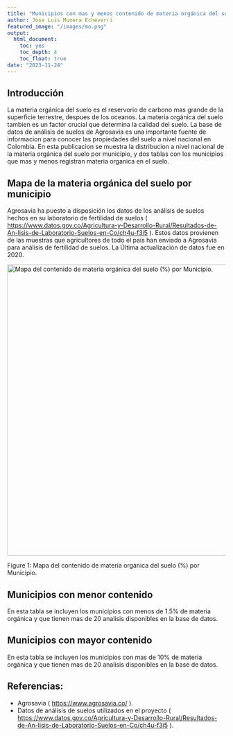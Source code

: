 ```yaml
---
title: "Municipios con mas y menos contenido de materia orgánica del suelo según la base de datos abierta de Agrosavia."
author: Jose Luis Munera Echeverri
featured_image: "/images/mo.png"
output:
  html_document: 
    toc: yes
    toc_depth: 4
    toc_float: true
date: "2023-11-24"
---
```


<script src="/rmarkdown-libs/htmlwidgets/htmlwidgets.js"></script>
<link href="/rmarkdown-libs/datatables-css/datatables-crosstalk.css" rel="stylesheet" />
<script src="/rmarkdown-libs/datatables-binding/datatables.js"></script>
<script src="/rmarkdown-libs/jquery/jquery-3.6.0.min.js"></script>
<link href="/rmarkdown-libs/dt-core/css/jquery.dataTables.min.css" rel="stylesheet" />
<link href="/rmarkdown-libs/dt-core/css/jquery.dataTables.extra.css" rel="stylesheet" />
<script src="/rmarkdown-libs/dt-core/js/jquery.dataTables.min.js"></script>
<link href="/rmarkdown-libs/crosstalk/css/crosstalk.min.css" rel="stylesheet" />
<script src="/rmarkdown-libs/crosstalk/js/crosstalk.min.js"></script>
<script src="/rmarkdown-libs/htmlwidgets/htmlwidgets.js"></script>
<link href="/rmarkdown-libs/datatables-css/datatables-crosstalk.css" rel="stylesheet" />
<script src="/rmarkdown-libs/datatables-binding/datatables.js"></script>
<script src="/rmarkdown-libs/jquery/jquery-3.6.0.min.js"></script>
<link href="/rmarkdown-libs/dt-core/css/jquery.dataTables.min.css" rel="stylesheet" />
<link href="/rmarkdown-libs/dt-core/css/jquery.dataTables.extra.css" rel="stylesheet" />
<script src="/rmarkdown-libs/dt-core/js/jquery.dataTables.min.js"></script>
<link href="/rmarkdown-libs/crosstalk/css/crosstalk.min.css" rel="stylesheet" />
<script src="/rmarkdown-libs/crosstalk/js/crosstalk.min.js"></script>

## Introducción

La materia orgánica del suelo es el reservorio de carbono mas grande de la superficie terrestre, despues de los oceanos. La materia orgánica del suelo tambien es un factor crucial que determina la calidad del suelo. La base de datos de análisis de suelos de Agrosavia es una importante fuente de informacion para conocer las propiedades del suelo a nivel nacional en Colombia. En esta publicacion se muestra la distribucion a nivel nacional de la materia orgánica del suelo por municipio, y dos tablas con los municipios que mas y menos registran materia organica en el suelo.

## Mapa de la materia orgánica del suelo por municipio

Agrosavia ha puesto a disposición los datos de los análisis de suelos hechos en su laboratorio de fertilidad de suelos ( https://www.datos.gov.co/Agricultura-y-Desarrollo-Rural/Resultados-de-An-lisis-de-Laboratorio-Suelos-en-Co/ch4u-f3i5 ).
Estos datos provienen de las muestras que agricultores de todo el país han enviado a Agrosavia para análisis de fertilidad de suelos. La Última actualización de datos fue en 2020.

<div class="figure">

<img src="/es/post/MO_files/figure-html/unnamed-chunk-1-1.png" alt="Mapa del contenido de materia orgánica del suelo (%) por Municipio." width="672" />
<p class="caption">
<span id="fig:unnamed-chunk-1"></span>Figure 1: Mapa del contenido de materia orgánica del suelo (%) por Municipio.
</p>

</div>

## Municipios con menor contenido

En esta tabla se incluyen los municipios con menos de 1.5% de materia orgánica y que tienen mas de 20 analisis disponibles en la base de datos.

<div class="datatables html-widget html-fill-item-overflow-hidden html-fill-item" id="htmlwidget-1" style="width:100%;height:auto;"></div>
<script type="application/json" data-for="htmlwidget-1">{"x":{"filter":"none","vertical":false,"data":[["1","2","3","4","5","6","7","8","9","10","11","12","13","14","15","16","17","18","19","20","21","22","23","24","25","26","27","28"],["CICUCO","SAN BENITO","CHIRIGUANÁ","SAN BERNARDO DEL VIENTO","GUAMAL","RIOHACHA","MAGANGUÉ","VILLANUEVA","MONTERREY","CARTAGENA DEL CHAIRÁ","GUAMO","TIBÚ","CURUMANÍ","TAURAMENA","SANTA MARTA","CAMPO DE LA CRUZ","CANDELARIA","TAME","PURIFICACIÓN","TENERIFE","TIERRALTA","PUERTO ESCONDIDO","SARAVENA","CURITÍ","AGUAZUL","DIBULLA","PIEDRAS","SAN SEBASTIÁN DE BUENAVISTA"],["BOLÍVAR","SUCRE","CESAR","CÓRDOBA","MAGDALENA","LA GUAJIRA","BOLÍVAR","SANTANDER","CASANARE","CAQUETÁ","TOLIMA","NORTE DE SANTANDER","CESAR","CASANARE","MAGDALENA","ATLÁNTICO","ATLÁNTICO","ARAUCA","TOLIMA","MAGDALENA","CÓRDOBA","CÓRDOBA","ARAUCA","SANTANDER","CASANARE","LA GUAJIRA","TOLIMA","MAGDALENA"],[0.9285765789801149,0.9294928992959149,1.076567632497502,1.159223058810889,1.199215708523533,1.20547860723586,1.212861059463274,1.23317222645948,1.246443198933877,1.271968243969937,1.28771817411716,1.327856241519348,1.329647149976234,1.341847532730044,1.351120055533657,1.354161900411756,1.374129679343718,1.389614036419552,1.413280065111909,1.426601472968987,1.429956204884226,1.458,1.464038817605409,1.477503037869773,1.478901614069481,1.479071122263269,1.490185463741335,1.491497132330823],[0.8673665985839391,0.4135220870219231,0.648791650863116,0.635899592002095,0.5157291226367885,0.5817504880327262,0.6345307266320377,0.2651975349096768,0.6150954901611475,0.4857269209631451,0.737408511786273,0.5733997690105012,0.9091430251879558,0.55395639926871,0.6530614783103118,0.5492286849450084,0.5010509077112889,0.65913145829194,0.4615944163462757,0.549192529570366,0.6648900824478738,0.7065135379526317,0.6855334888074412,1.093073955254561,0.7145675392507914,0.9599840700089159,0.4281038888530219,0.7406355636359249],[100,23,56,30,34,28,165,39,74,25,22,30,46,42,40,38,114,49,28,33,243,30,59,44,108,43,38,34]],"container":"<table class=\"display\">\n  <thead>\n    <tr>\n      <th> <\/th>\n      <th>MPIO_CNMBR<\/th>\n      <th>Departamento<\/th>\n      <th>Mat.Org<\/th>\n      <th>ds_MO<\/th>\n      <th>n<\/th>\n    <\/tr>\n  <\/thead>\n<\/table>","options":{"columnDefs":[{"className":"dt-right","targets":[3,4,5]},{"orderable":false,"targets":0}],"order":[],"autoWidth":false,"orderClasses":false}},"evals":[],"jsHooks":[]}</script>

## Municipios con mayor contenido

En esta tabla se incluyen los municipios con mas de 10% de materia orgánica y que tienen mas de 20 analisis disponibles en la base de datos.

<div class="datatables html-widget html-fill-item-overflow-hidden html-fill-item" id="htmlwidget-2" style="width:100%;height:auto;"></div>
<script type="application/json" data-for="htmlwidget-2">{"x":{"filter":"none","vertical":false,"data":[["1","2","3","4","5","6","7","8","9","10","11","12","13","14","15","16","17","18","19","20","21","22","23","24","25","26","27","28","29","30","31","32","33","34","35","36","37","38","39","40","41","42","43","44","45","46","47","48","49","50","51","52","53","54","55","56","57","58","59","60","61","62"],["SAN MIGUEL DE SEMA","SUBACHOQUE","TAUSA","SIBATÉ","SAN PEDRO","GRANADA","RIONEGRO","VENTAQUEMADA","CAJIBÍO","SAN FRANCISCO","EL PEÑOL","PIENDAMÓ","SANTIAGO","ZIPAQUIRÁ","CABRERA","ABEJORRAL","NARIÑO","EL TAMBO","SABOYÁ","TENJO","ISNOS","LA UNIÓN","GUACHUCAL","LA CEJA","CARMEN DE CARUPA","POPAYÁN","GUATAVITA","FACATATIVÁ","TIMBÍO","SESQUILÉ","UBAQUE","CUMBAL","ARCABUCO","MORALES","SAN VICENTE FERRER","RAMIRIQUÍ","CALDAS","RETIRO","SUSA","CIÉNEGA","JARDÍN","ENTRERRÍOS","TANGUA","LA CALERA","FUNZA","DONMATÍAS","BOJACÁ","VENECIA","TUTAZÁ","VILLAPINZÓN","COLÓN","FRESNO","COGUA","GUASCA","TABIO","EL ÁGUILA","CHOCONTÁ","TUNJA","SAN PEDRO DE LOS MILAGROS","SAN FRANCISCO","CHIQUINQUIRÁ","SIBUNDOY"],["BOYACÁ","CUNDINAMARCA","CUNDINAMARCA","CUNDINAMARCA","ANTIOQUIA","CUNDINAMARCA","ANTIOQUIA","BOYACÁ","CAUCA","PUTUMAYO","ANTIOQUIA","CAUCA","PUTUMAYO","CUNDINAMARCA","CUNDINAMARCA","ANTIOQUIA","NARIÑO","CAUCA","BOYACÁ","CUNDINAMARCA","HUILA","ANTIOQUIA","NARIÑO","ANTIOQUIA","CUNDINAMARCA","CAUCA","CUNDINAMARCA","CUNDINAMARCA","CAUCA","CUNDINAMARCA","CUNDINAMARCA","NARIÑO","BOYACÁ","CAUCA","ANTIOQUIA","BOYACÁ","BOYACÁ","ANTIOQUIA","CUNDINAMARCA","BOYACÁ","ANTIOQUIA","ANTIOQUIA","NARIÑO","CUNDINAMARCA","CUNDINAMARCA","ANTIOQUIA","CUNDINAMARCA","CUNDINAMARCA","BOYACÁ","CUNDINAMARCA","PUTUMAYO","TOLIMA","CUNDINAMARCA","CUNDINAMARCA","CUNDINAMARCA","VALLE DEL CAUCA","CUNDINAMARCA","BOYACÁ","ANTIOQUIA","CUNDINAMARCA","BOYACÁ","PUTUMAYO"],[21.14714321707221,20.61481605183359,19.01419135505489,17.59112756987914,17.51699632111171,17.11186667132916,15.65972089271831,15.45589790901783,15.2234239961708,14.80239902575316,14.77818934917612,14.49174466094886,14.48913994990935,14.07447960312501,13.76504747061573,13.7493294295764,13.57496852149617,13.55762820214193,13.47528438809,13.34616246019664,13.31240589364857,13.3057213161496,13.2969119473922,13.10721570450377,12.99288051904613,12.93135986171856,12.8988744160778,12.89750858909671,12.76707139968122,12.68889168895918,12.65435817609674,12.53624893961855,12.3423836090198,12.29445028562933,12.28580085308768,12.23315624316118,12.20306112926882,12.12586194943994,12.07876062783786,11.82629798114482,11.76493028058984,11.73715227051525,11.7148206572046,11.70677785549691,11.6706884100025,11.53021075652143,11.13794712505084,11.09132042063,10.96626002586463,10.94829634175908,10.85204801764637,10.80938661786577,10.7661783858253,10.55252830291909,10.50998023800409,10.43236089327426,10.27906208306717,10.27070414182414,10.23045708153321,10.19258449134657,10.13978178744425,10.05126817804952],[17.61358465552193,7.71292651353033,6.495202381801123,7.000593273505172,6.922428401777029,4.517904715514889,8.828054753477714,6.130749636176392,5.43535286426327,8.554161624680505,6.066561373725893,5.895698023647476,12.23085345650061,7.794465535785571,7.829229666373597,4.579093285061297,6.908352920511949,5.469327073348183,5.844113449344479,5.744666777564502,6.948233899984179,5.279706189809269,6.126383913752343,2.896430328325837,7.927477031126857,6.780003384806284,8.46659613192141,7.320023807959633,4.380404185320955,5.900962838046927,7.005002754514101,5.542755414583358,5.44862320232426,4.958304123266305,4.316380754068094,5.4343683594883,5.348397310622993,5.268213613576543,7.009872536527262,3.748951441816545,4.144936814954435,4.78691622579639,7.756058346914109,5.605349332938103,5.90453773839142,4.366994101703346,6.026289849702309,5.923726644022251,4.010858780235504,6.042553112560726,8.122861622229431,3.780298918912657,6.33299688808537,7.950591432544235,6.069096017053257,4.549584258743406,6.345308440354427,6.096755293127122,5.832011476579241,5.562910395496057,6.742508930150816,6.007466657782797],[71,55,94,109,43,76,545,67,47,56,59,37,39,22,38,44,39,73,60,27,27,51,109,23,128,46,106,72,42,49,28,50,56,69,45,42,66,52,65,33,43,54,23,84,51,59,65,95,31,36,38,102,35,144,22,146,156,24,72,49,106,49]],"container":"<table class=\"display\">\n  <thead>\n    <tr>\n      <th> <\/th>\n      <th>MPIO_CNMBR<\/th>\n      <th>Departamento<\/th>\n      <th>Mat.Org<\/th>\n      <th>ds_MO<\/th>\n      <th>n<\/th>\n    <\/tr>\n  <\/thead>\n<\/table>","options":{"columnDefs":[{"className":"dt-right","targets":[3,4,5]},{"orderable":false,"targets":0}],"order":[],"autoWidth":false,"orderClasses":false}},"evals":[],"jsHooks":[]}</script>

## Referencias:

- Agrosavia ( https://www.agrosavia.co/ ).
- Datos de análisis de suelos utilizados en el proyecto ( https://www.datos.gov.co/Agricultura-y-Desarrollo-Rural/Resultados-de-An-lisis-de-Laboratorio-Suelos-en-Co/ch4u-f3i5 ).

